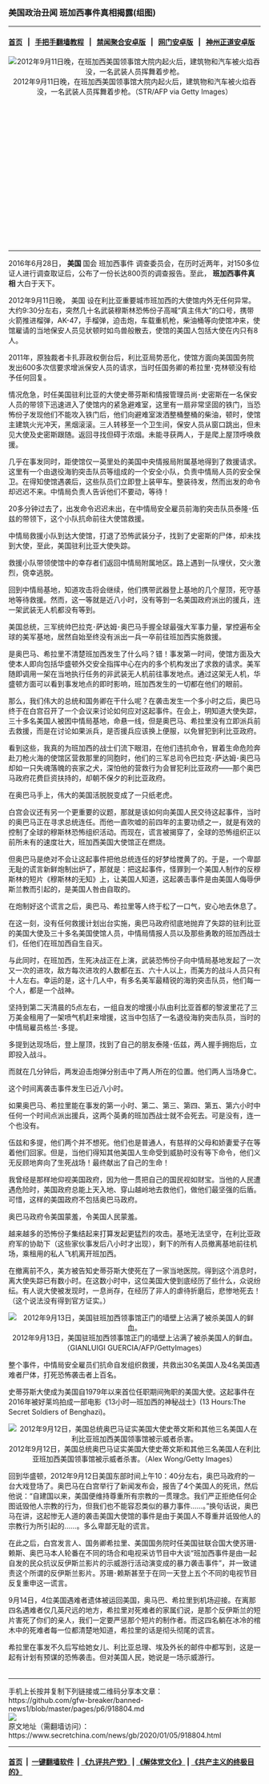 ### 美国政治丑闻 班加西事件真相揭露(组图)
------------------------

#### [首页](https://github.com/gfw-breaker/banned-news1/blob/master/README.md) &nbsp;&nbsp;|&nbsp;&nbsp; [手把手翻墙教程](https://github.com/gfw-breaker/guides/wiki) &nbsp;&nbsp;|&nbsp;&nbsp; [禁闻聚合安卓版](https://github.com/gfw-breaker/bn-android) &nbsp;&nbsp;|&nbsp;&nbsp; [网门安卓版](https://github.com/oGate2/oGate) &nbsp;&nbsp;|&nbsp;&nbsp; [神州正道安卓版](https://github.com/SzzdOgate/update) 



<div class="article_right" style="fone-color:#000">
 <p style="text-align:center">
  <img alt="2012年9月11日晚，在班加西美国领事馆大院内起火后，建筑物和汽车被火焰吞没，一名武装人员挥舞着步枪。" src="https://img3.secretchina.com/pic/2020/1-5/p2597881a200164965-ss.jpg"/>
  <br>
   2012年9月11日晚，在班加西美国领事馆大院内起火后，建筑物和汽车被火焰吞没，一名武装人员挥舞着步枪。（STR/AFP via Getty Images）
   <span id="hideid" name="hideid" style="color:red;display:none;">
    <span href="https://www.secretchina.com">
    </span>
   </span>
  </br>
 </p>
 <div id="txt-mid1-t21-2017">
  <ins class="adsbygoogle" data-ad-client="ca-pub-1276641434651360" data-ad-slot="2451032099" style="display:inline-block;width:336px;height:280px">
  </ins>
  

---


  </div>
 </div>
 <p>
  2016年6月28日，
  <strong>
   美国
  </strong>
  国会
  <span href="https://www.secretchina.com/news/gb/tag/班加西事件" target="_blank">
   班加西事件
  </span>
  调查委员会，在历时近两年，对150多位证人进行调查取证后，公布了一份长达800页的调查报告。至此，
  <strong>
   班加西事件真相
  </strong>
  大白于天下。
  <span id="hideid" name="hideid" style="color:red;display:none;">
   <span href="https://www.secretchina.com">
   </span>
  </span>
 </p>
 <p>
  2012年9月11日晚，
  <span href="https://www.secretchina.com/news/gb/tag/美国" target="_blank">
   美国
  </span>
  设在利比亚重要城市班加西的大使馆内外无任何异常。大约9:30分左右，突然几十名武装穆斯林恐怖份子高喊“真主伟大”的口号，携带火箭推进榴弹，AK-47，手榴弹，迫击炮，车载重机枪，柴油桶等向使馆冲来，使馆雇请的当地保安人员见状顿时如鸟兽般散去，使馆的美国人包括大使在内只有8人。
 </p>
 <p>
  2011年，原独裁者卡扎菲政权倒台后，利比亚局势恶化，使馆方面向美国国务院发出600多次信要求增派保安人员的请求，当时任国务卿的希拉里･克林顿没有给予任何回复。
 </p>
 <p>
  情况危急，时任美国驻利比亚的大使史蒂芬斯和情报管理员尚･史密斯在一名保安人员的带领下迅速进入了使馆内的紧急避难室，这里有一扇非常坚固的铁门，当恐怖份子发现他们不能攻入铁门后，他们向避难室泼洒整桶整桶的柴油，顿时，使馆主建筑火光冲天，黑烟滚滚。三人转移至一个卫生间，保安人员从窗口跳出，但未见大使及史密斯跟随。返回寻找但碍于浓烟。未能寻获两人，于是爬上屋顶呼唤救援。
 </p>
 <p>
  几乎在事发同时，距使馆仅一英里处的美国中央情报局附属基地得到了救援请求。这里有一个由退役海豹突击队员等组成的一个安全小队，负责中情局人员的安全保卫。在得知使馆遇袭后，这些队员们立即登上装甲车。整装待发，然而出发的命令却迟迟不来。中情局负责人告诉他们不要动，等待！
 </p>
 <p>
  20多分钟过去了，出发命令迟迟未出，在中情局安全雇员前海豹突击队员泰隆･伍兹的带领下，这个小队抗命前往大使馆救援。
 </p>
 <p>
  中情局救援小队到达大使馆，打退了恐怖武装分子，找到了史密斯的尸体，却未找到大使，至此，美国驻利比亚大使失踪。
 </p>
 <p>
  救援小队带领使馆中的幸存者们返回中情局附属地区。路上遇到一队埋伏，交火激烈，侥幸逃脱。
 </p>
 <p>
  回到中情局基地，知道攻击将会继续，他们携带武器登上基地的几个屋顶，死守基地等待救援。然而，这一等就是近八小时，没有等到一名美国政府派出的援兵，连一架武装无人机都没有等到。
 </p>
 <p>
  美国总统，三军统帅巴拉克･萨达姆･奥巴马手握全球最强大军事力量，掌控遍布全球的美军基地，居然自始至终没有派出一兵一卒前往班加西实施救援。
 </p>
 <p>
  是奥巴马、希拉里不清楚班加西发生了什么吗？错！事发第一时间，使馆方面及大使本人即向包括华盛顿外交安全指挥中心在内的多个机构发出了求救的请求。美军随即调用一架在当地执行任务的非武装无人机前往事发地点。通过这架无人机，华盛顿方面可以看到事发地点的即时影响，班加西发生的一切都在他们的眼前。
 </p>
 <p>
  那么，我们伟大的总统和国务卿在干什么呢？在袭击发生一个多小时之后，奥巴马终于在白宫召开了一个会议来讨论如何应对这起事件。在会上，明知道大使失踪，三十多名美国人被困中情局基地，命悬一线，但是奥巴马、希拉里没有立即派兵前去救援，而是在讨论如果派兵，是否援兵应该换上便服，以免冒犯到利比亚政府。
 </p>
 <p>
  看到这些，我真的为班加西的战士们流下眼泪，在他们违抗命令，冒着生命危险奔赴刀枪火海的使馆区营救那里的同胞时，他们的三军总司令巴拉克･萨达姆･奥巴马却如一只失魂落魄的丧家之犬，深怕他的营救行为会冒犯利比亚政府——那个奥巴马政府花费巨资扶持的，却朝不保夕的利比亚政府。
 </p>
 <p>
  在奥巴马手上，伟大的美国活脱脱变成了一只纸老虎。
 </p>
 <p>
  白宫会议还有另一个更重要的议题，那就是该如何向美国人民交待这起事件，当时的奥巴马正在寻求总统连任。而他一直吹嘘的前四年的主要功绩之一，就是有效的控制了全球的穆斯林恐怖组织活动。而现在，谎言被揭穿了，全球的恐怖组织正以前所未有的速度壮大，班加西美国大使馆正在燃烧。
 </p>
 <p>
  但奥巴马是绝对不会让这起事件把他总统连任的好梦给搅黄了的。于是，一个卑鄙无耻的谎言新鲜炮制出炉了，那就是：把这起事件，怪罪到一个美国人制作的反穆斯林的短片《穆斯林的无知》上，让美国人知道，这起袭击事件是由美国人侮辱伊斯兰教而引起的，是美国人咎由自取的。
 </p>
 <p>
  在炮制好这个谎言之后，奥巴马、希拉里等人终于松了一口气，安心地去休息了。
 </p>
 <p>
  在这一刻，没有任何救援计划出台实施，奥巴马政府彻底地抛弃了失踪的驻利比亚的美国大使及三十多名美国使馆人员，中情局情报人员以及那些勇敢的班加西战士们，任他们在班加西自生自灭。
 </p>
 <p>
  与此同时，在班加西，生死决战正在上演，武装恐怖份子向中情局基地发起了一次又一次的进攻，敌方每次进攻的人数都在五、六十人以上，而美方的战斗人员只有十人左右。幸运的是，这十几人中，有多名美军最精锐的海豹突击队员，他们每一个人，都是一个战神。
 </p>
 <center>
  <div style="max-width: 632px;height:180px; display: none; text-align: center; margin: 0 auto; overflow: hidden;overflow-x: hidden;">
   <div id="taboola-midarticle-thumbnails" style="max-width: 632px;height:180px;overflow: hidden;overflow-x: hidden;">
   </div>
  </div>
  <div>
   <ins class="adsbygoogle" data-ad-client="ca-pub-1276641434651360" data-ad-format="fluid" data-ad-layout="in-article" data-ad-slot="5164544770" style="display:block; text-align:center;">
   </ins>
  </div>
 </center>
 <p>
  坚持到第二天清晨的5点左右，一组自发的增援小队由利比亚首都的黎波里花了三万美金租用了一架喷气机赶来增援，这当中包括了一名退役海豹突击队员，当时的中情局雇员格兰･多提。
 </p>
 <p>
  多提到达现场后，登上屋顶，找到了自己的朋友泰隆･伍兹，两人握手拥抱后，立即投入战斗。
 </p>
 <p>
  而就在几分钟后，两发迫击炮弹分别击中了两人所在的位置。他们两人当场身亡。
 </p>
 <p>
  这个时间离袭击事件发生已近八小时。
 </p>
 <p>
  如果奥巴马、希拉里能在事发的第一小时、第二、第三、第四、第五、第六小时中任何一个时间点派出援兵，这两个英勇的班加西战士就不会死去。可是没有，连一个也没有。
 </p>
 <p>
  伍兹和多提，他们两个并不想死。他们也是普通人，有慈祥的父母和娇妻爱子在等着他们回家。但是，当他们得知其他美国人生命受到威胁时没有等下命令，他们义无反顾地奔向了生死战场！最终献出了自己的生命！
 </p>
 <center>
  <ins class="adsbygoogle" data-ad-client="ca-pub-1276641434651360" data-ad-format="fluid" data-ad-layout="in-article" data-ad-slot="3646767294" style="display:block; text-align:center;">
  </ins>
 </center>
 <p>
  我曾经是那样地仰视美国政府，因为他一贯把自己的国民视如财宝。当他的人民遭遇危险时，美国政府总能上天入地、穿山越岭地去救他们，做他们最坚强的后盾。可惜，这样的美国政府不包括奥巴马政府。
 </p>
 <p>
  奥巴马政府令美国蒙羞，令美国人民蒙羞。
 </p>
 <p>
  越来越多的恐怖份子集结起来打算发起更猛烈的攻击。基地无法坚守，在利比亚政府军的协助下（这些家伙事发后八小时才出现），剩下的所有人员撤离基地前往机场，乘租用的私人飞机离开班加西。
 </p>
 <p>
  在撤离前不久，美方被告知史蒂芬斯大使死在了一家当地医院。得到这个消息时，离大使失踪已有数小时。在这数小时中，这位美国大使到底经历了些什么，众说纷纭。有人说大使被发现时，一息尚存，在经历了非人的虐待折磨后，悲惨地死去！（这个说法没有得到官方证实。）
 </p>
 <p style="text-align:center">
  <img alt="2012年9月13日，美国驻班加西领事馆正门的墙壁上沾满了被杀美国人的鲜血。" src="https://img3.secretchina.com/pic/2020/1-5/p2597883a255650623-ss.jpg"/>
  <br>
   2012年9月13日，美国驻班加西领事馆正门的墙壁上沾满了被杀美国人的鲜血。（GIANLUIGI GUERCIA/AFP/GettyImages）
  </br>
 </p>
 <p>
  整个事件，中情局安全雇员们抗命自发组织救援，共救出30名美国人及4名美国遇难者尸体，打死恐怖袭击者上百名。
 </p>
 <p>
  史蒂芬斯大使成为美国自1979年以来首位任职期间殉职的美国大使。这起事件在2016年被好莱坞拍成一部电影《13小时—班加西的神秘战士》(13 Hours:The Secret Soldiers of Benghazi)。
 </p>
 <p style="text-align:center">
  <img alt="2012年9月12日，美国总统奥巴马证实美国大使史蒂文斯和其他三名美国人在利比亚班加西美国领事馆被示威者杀害。" src="https://img3.secretchina.com/pic/2020/1-5/p2597882a239890727-ss.jpg"/>
  <br>
   2012年9月12日，美国总统奥巴马证实美国大使史蒂文斯和其他三名美国人在利比亚班加西美国领事馆被示威者杀害。（Alex Wong/Getty Images）
  </br>
 </p>
 <p>
  回到华盛顿，2012年9月12日美国东部时间上午10：40分左右，奥巴马政府的一台大戏登场了。奥巴马在白宫举行了新闻发布会，报告了4个美国人的死讯，然后他说：“自建国以来，美国便维持尊重所有宗教的一贯理念。我们严正拒绝任何企图诋毁他人宗教的行为，但我们也不能容忍类似的暴力事件……。”换句话说，奥巴马在讲，这起惨无人道的袭击美国大使馆的事件是由于美国人不尊重并诋毁他人的宗教行为所引起的……。多么卑鄙无耻的谎言。
 </p>
 <p>
  在此之后，白宫发言人、国务卿希拉里、美国国务院时任美国驻联合国大使苏珊･赖斯、奥巴马本人轮番在不同的场合和电视采访节目中大谈“班加西事件是由一起自发的民众抗议反伊斯兰影片的示威游行活动演变成的暴力袭击事件”，并一致谴责这个所谓的反伊斯兰影片。苏珊･赖斯甚至于在同一天登上五个不同的电视节目反复重申这一谎言。
 </p>
 <p>
  9月14日，4位美国遇难者遗体被运回美国，奥马巴、希拉里到机场迎接。在离那四名遇难者仅几英尺远的地方，希拉里对死难者的家属们说，是那个反伊斯兰的短片害死了你们的亲人，我们一定要严惩那个短片的制作者。而这四名躺在冰冷的棺木中的死难者每一位都清楚地知道，希拉里的话是彻头彻尾的谎言。
 </p>
 <p>
  希拉里在事发不久后写给她女儿、利比亚总理、埃及外长的邮件中都写到，这是一起有计划有预谋的恐怖袭击。但对美国人民，她说是一场示威游行。
  <center>
   <div>
    <div id="txt-mid2-t22-2017" style="display: block;  max-height: 351px;  overflow: hidden;">
     <div id="SC-21xxx">
     </div>
     <ins class="adsbygoogle" data-ad-client="ca-pub-1276641434651360" data-ad-format="auto" data-ad-slot="4301710469" data-full-width-responsive="true" style="display:block">
     </ins>
    </div>
   </div>
  </center>
  <div style="padding-top:5px;">
  </div>
 </p>
</div>

<hr/>
手机上长按并复制下列链接或二维码分享本文章：<br/>
https://github.com/gfw-breaker/banned-news1/blob/master/pages/p6/918804.md <br/>
<a href='https://github.com/gfw-breaker/banned-news1/blob/master/pages/p6/918804.md'><img src='https://github.com/gfw-breaker/banned-news1/blob/master/pages/p6/918804.md.png'/></a> <br/>
原文地址（需翻墙访问）：https://www.secretchina.com/news/gb/2020/01/05/918804.html


------------------------
#### [首页](https://github.com/gfw-breaker/banned-news1/blob/master/README.md) &nbsp;|&nbsp; [一键翻墙软件](https://github.com/gfw-breaker/nogfw/blob/master/README.md) &nbsp;| [《九评共产党》](https://github.com/gfw-breaker/9ping.md/blob/master/README.md#九评之一评共产党是什么) | [《解体党文化》](https://github.com/gfw-breaker/jtdwh.md/blob/master/README.md) | [《共产主义的终极目的》](https://github.com/gfw-breaker/gczydzjmd.md/blob/master/README.md)


<img src='http://gfw-breaker.win/banned-news/pages/p6/918804.md' width='0px' height='0px'/>